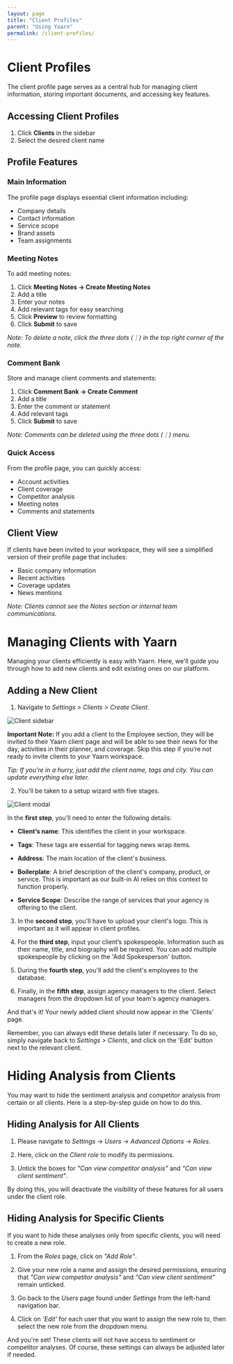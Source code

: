 ```yaml
---
layout: page
title: "Client Profiles"
parent: "Using Yaarn"
permalink: /client-profiles/
---
```


# Client Profiles

The client profile page serves as a central hub for managing client information, storing important documents, and accessing key features.

## Accessing Client Profiles

1. Click **Clients** in the sidebar
2. Select the desired client name

## Profile Features

### Main Information

The profile page displays essential client information including:

- Company details
- Contact information
- Service scope
- Brand assets
- Team assignments

### Meeting Notes

To add meeting notes:

1. Click **Meeting Notes → Create Meeting Notes**
2. Add a title
3. Enter your notes
4. Add relevant tags for easy searching
5. Click **Preview** to review formatting
6. Click **Submit** to save

_Note: To delete a note, click the three dots (⋮) in the top right corner of the note._

### Comment Bank

Store and manage client comments and statements:

1. Click **Comment Bank → Create Comment**
2. Add a title
3. Enter the comment or statement
4. Add relevant tags
5. Click **Submit** to save

_Note: Comments can be deleted using the three dots (⋮) menu._

### Quick Access

From the profile page, you can quickly access:

- Account activities
- Client coverage
- Competitor analysis
- Meeting notes
- Comments and statements

## Client View

If clients have been invited to your workspace, they will see a simplified version of their profile page that includes:

- Basic company information
- Recent activities
- Coverage updates
- News mentions

_Note: Clients cannot see the Notes section or internal team communications._

# Managing Clients with Yaarn

Managing your clients efficiently is easy with Yaarn. Here, we'll guide you through how to add new clients and edit existing ones on our platform.

## Adding a New Client

1. Navigate to _Settings > Clients > Create Client_.

![Client sidebar](/assets/images/client-sidebar.png)

**Important Note:** If you add a client to the Employee section, they will be invited to their Yaarn client page and will be able to see their news for the day, activities in their planner, and coverage. Skip this step if you’re not ready to invite clients to your Yaarn workspace.

_Tip: If you’re in a hurry, just add the client name, tags and city. You can update everything else later._

2. You'll be taken to a setup wizard with five stages.

![Client modal](/assets/images/client-modal.png)

In the **first step**, you'll need to enter the following details:

- **Client’s name**: This identifies the client in your workspace.

- **Tags**: These tags are essential for tagging news wrap items.

- **Address**: The main location of the client's business.

- **Boilerplate**: A brief description of the client's company, product, or service. This is important as our built-in AI relies on this context to function properly.

- **Service Scope**: Describe the range of services that your agency is offering to the client.

3. In the **second step**, you'll have to upload your client's logo. This is important as it will appear in client profiles.

4. For the **third step**, input your client’s spokespeople. Information such as their name, title, and biography will be required. You can add multiple spokespeople by clicking on the 'Add Spokesperson' button.

5. During the **fourth step**, you'll add the client's employees to the database.

6. Finally, in the **fifth step**, assign agency managers to the client. Select managers from the dropdown list of your team's agency managers.

And that's it! Your newly added client should now appear in the 'Clients' page.

Remember, you can always edit these details later if necessary. To do so, simply navigate back to _Settings > Clients_, and click on the 'Edit' button next to the relevant client.

# Hiding Analysis from Clients

You may want to hide the sentiment analysis and competitor analysis from certain or all clients. Here is a step-by-step guide on how to do this.

## Hiding Analysis for All Clients

1. Please navigate to _Settings_ -> _Users_ -> _Advanced Options_ -> _Roles_.

2. Here, click on the _Client role_ to modify its permissions.

3. Untick the boxes for _"Can view competitor analysis"_ and _"Can view client sentiment"_.

By doing this, you will deactivate the visibility of these features for all users under the client role.

## Hiding Analysis for Specific Clients

If you want to hide these analyses only from specific clients, you will need to create a new role.

1. From the _Roles_ page, click on _"Add Role"_.

2. Give your new role a name and assign the desired permissions, ensuring that _"Can view competitor analysis"_ and _"Can view client sentiment"_ remain unticked.

3. Go back to the _Users_ page found under _Settings_ from the left-hand navigation bar.

4. Click on _'Edit'_ for each user that you want to assign the new role to, then select the new role from the dropdown menu.

And you're set! These clients will not have access to sentiment or competitor analyses. Of course, these settings can always be adjusted later if needed.
